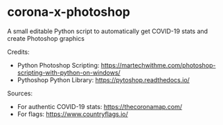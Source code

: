 # corona-x-photoshop
A small editable Python script to automatically get COVID-19 stats and create Photoshop graphics

Credits: 
- Python Photoshop Scripting: https://martechwithme.com/photoshop-scripting-with-python-on-windows/
- Pythoshop Python Library: https://pytoshop.readthedocs.io/

Sources:
- For authentic COVID-19 stats: https://thecoronamap.com/
- For flags: https://www.countryflags.io/
